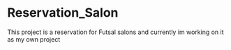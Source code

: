 # Reservation_Salon
 
This project is a reservation for Futsal salons and currently im working on it as my own project
